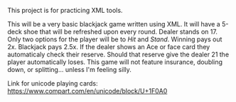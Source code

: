 This project is for practicing XML tools.

This will be a very basic blackjack game written using XML. It will have a 5-deck shoe that will be refreshed upon every round. Dealer stands on 17. Only two options for the player will be to _Hit_ and _Stand_.
Winning pays out 2x. Blackjack pays 2.5x. If the dealer shows an Ace or face card they automaticaly check their reserve. Should that reserve give the dealer 21 the player automatically loses.
This game will not feature insurance, doubling down, or splitting... unless I'm feeling silly.

Link for unicode playing cards: https://www.compart.com/en/unicode/block/U+1F0A0
